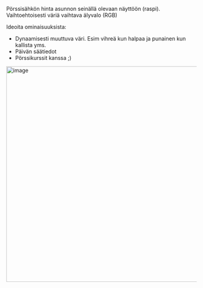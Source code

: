 Pörssisähkön hinta asunnon seinällä olevaan näyttöön (raspi). Vaihtoehtoisesti väriä vaihtava älyvalo (RGB)

Ideoita ominaisuuksista:
- Dynaamisesti muuttuva väri. Esim vihreä kun halpaa ja punainen kun kallista yms.
- Päivän säätiedot
- Pörssikurssit kanssa ;)


<img width="570" height="570" alt="image" src="https://github.com/user-attachments/assets/04e80f15-e6e9-4716-a60e-41e337c69f92" />
